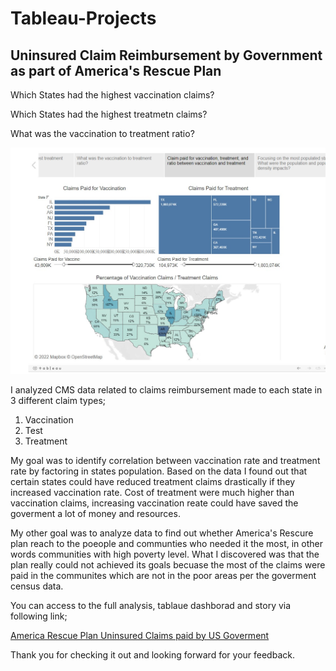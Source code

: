 # Tableau-Projects
## Uninsured Claim Reimbursement by Government as part of America's Rescue Plan 

Which States had the highest vaccination claims? 

Which States had the highest treatmetn claims?

What was the vaccination to treatment ratio? 

<img src = "https://github.com/tastane/Tableau-Projects/blob/main/Web%20capture_9-9-2022_214214_public.tableau.com.jpeg"/>


I analyzed CMS data related to claims reimbursement made to each state in 3 different claim types; 
1. Vaccination 
2. Test
3. Treatment 

My goal was to identify correlation between vaccination rate and treatment rate by factoring in states population. Based on the data I found out that certain states could have reduced treatment claims drastically if they increased vaccination rate. Cost of treatment were much higher than vaccination claims, increasing vaccination reate could have saved the goverment a lot of money and resources. 

My other goal was to analyze data to find out whether America's Rescure plan reach to the poeople and communties who needed it  the most, in other words communities with high poverty level. What I discovered  was that the plan really could not achieved its goals becuase the most of the claims were paid in the communites which are not in the poor areas per the goverment census data. 

You can access to the full analysis, tablaue dashborad and story via following link; 

<a href="https://public.tableau.com/views/AmericaRescuePlanUninsuredClaimReimbursementbyGoverment/VaccinationTreatment1?:language=en-US&:display_count=n&:origin=viz_share_link"> America Rescue Plan Uninsured Claims paid by US Goverment  </a>

Thank you for checking it out and looking forward for your feedback.





